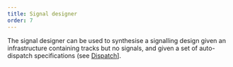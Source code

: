 ```yaml
---
title: Signal designer
order: 7
---
```


The signal designer can be used to synthesise a signalling design
given an infrastructure containing tracks but no signals,
and given a set of auto-dispatch specifications (see [Dispatch](dispatch.md)].
